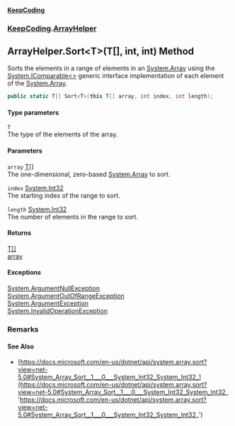 #### [KeepCoding](index.md 'index')
### [KeepCoding](KeepCoding.md 'KeepCoding').[ArrayHelper](ArrayHelper.md 'KeepCoding.ArrayHelper')
## ArrayHelper.Sort&lt;T&gt;(T[], int, int) Method
Sorts the elements in a range of elements in an [System.Array](https://docs.microsoft.com/en-us/dotnet/api/System.Array 'System.Array') using the [System.IComparable&lt;&gt;](https://docs.microsoft.com/en-us/dotnet/api/System.IComparable-1 'System.IComparable`1') generic interface implementation of each element of the [System.Array](https://docs.microsoft.com/en-us/dotnet/api/System.Array 'System.Array').  
```csharp
public static T[] Sort<T>(this T[] array, int index, int length);
```
#### Type parameters
<a name='KeepCoding.ArrayHelper.Sort.T.(T...int.int).T'></a>
`T`  
The type of the elements of the array.
  
#### Parameters
<a name='KeepCoding.ArrayHelper.Sort.T.(T...int.int).array'></a>
`array` [T](ArrayHelper.Sort.O5eKAHetW3MC+t0bWDSVKQ.md#KeepCoding.ArrayHelper.Sort.T.(T...int.int).T 'KeepCoding.ArrayHelper.Sort&lt;T&gt;(T[], int, int).T')[[]](https://docs.microsoft.com/en-us/dotnet/api/System.Array 'System.Array')  
The one-dimensional, zero-based [System.Array](https://docs.microsoft.com/en-us/dotnet/api/System.Array 'System.Array') to sort.
  
<a name='KeepCoding.ArrayHelper.Sort.T.(T...int.int).index'></a>
`index` [System.Int32](https://docs.microsoft.com/en-us/dotnet/api/System.Int32 'System.Int32')  
The starting index of the range to sort.
  
<a name='KeepCoding.ArrayHelper.Sort.T.(T...int.int).length'></a>
`length` [System.Int32](https://docs.microsoft.com/en-us/dotnet/api/System.Int32 'System.Int32')  
The number of elements in the range to sort.
  
#### Returns
[T](ArrayHelper.Sort.O5eKAHetW3MC+t0bWDSVKQ.md#KeepCoding.ArrayHelper.Sort.T.(T...int.int).T 'KeepCoding.ArrayHelper.Sort&lt;T&gt;(T[], int, int).T')[[]](https://docs.microsoft.com/en-us/dotnet/api/System.Array 'System.Array')  
[array](ArrayHelper.Sort.O5eKAHetW3MC+t0bWDSVKQ.md#KeepCoding.ArrayHelper.Sort.T.(T...int.int).array 'KeepCoding.ArrayHelper.Sort&lt;T&gt;(T[], int, int).array')
#### Exceptions
[System.ArgumentNullException](https://docs.microsoft.com/en-us/dotnet/api/System.ArgumentNullException 'System.ArgumentNullException')  
[System.ArgumentOutOfRangeException](https://docs.microsoft.com/en-us/dotnet/api/System.ArgumentOutOfRangeException 'System.ArgumentOutOfRangeException')  
[System.ArgumentException](https://docs.microsoft.com/en-us/dotnet/api/System.ArgumentException 'System.ArgumentException')  
[System.InvalidOperationException](https://docs.microsoft.com/en-us/dotnet/api/System.InvalidOperationException 'System.InvalidOperationException')  
### Remarks
#### See Also
- [https://docs.microsoft.com/en-us/dotnet/api/system.array.sort?view=net-5.0#System_Array_Sort__1___0___System_Int32_System_Int32_](https://docs.microsoft.com/en-us/dotnet/api/system.array.sort?view=net-5.0#System_Array_Sort__1___0___System_Int32_System_Int32_ 'https://docs.microsoft.com/en-us/dotnet/api/system.array.sort?view=net-5.0#System_Array_Sort__1___0___System_Int32_System_Int32_')
